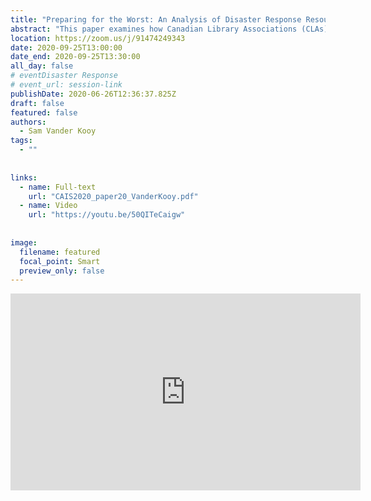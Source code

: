```yaml
---
title: "Preparing for the Worst: An Analysis of Disaster Response Resource Provision by Canadian Library Associations"
abstract: "This paper examines how Canadian Library Associations (CLAs) provide support to the public libraries and librarians they empower in the areas of disaster preparation and mitigation. Utilizing qualitative content analysis, this study compared the resources and supports offered by 18 CLAs. The information, websites, and internal documents provided by the CLAs were assessed and coded using constant comparative methodology according to a) the type of resource and b) the type(s) of information contained in each resource. In total 8 categories of resources and 16 categories of information were established. Additionally, three concerning trends regarding the information currently being provided by the CLAs were discovered."
location: https://zoom.us/j/91474249343
date: 2020-09-25T13:00:00
date_end: 2020-09-25T13:30:00
all_day: false
# eventDisaster Response
# event_url: session-link
publishDate: 2020-06-26T12:36:37.825Z
draft: false
featured: false
authors:
  - Sam Vander Kooy
tags:
  - ""
  
  
links:
  - name: Full-text
    url: "CAIS2020_paper20_VanderKooy.pdf"
  - name: Video
    url: "https://youtu.be/50QITeCaigw"
    
    
image:
  filename: featured
  focal_point: Smart
  preview_only: false
---
```


<iframe width="560" height="315" src="https://www.youtube.com/embed/50QITeCaigw" frameborder="0" allow="accelerometer; autoplay; clipboard-write; encrypted-media; gyroscope; picture-in-picture" allowfullscreen></iframe>